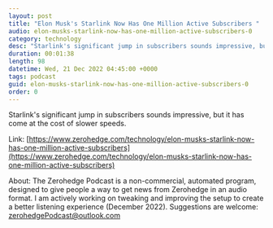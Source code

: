 ```yaml
---
layout: post
title: "Elon Musk's Starlink Now Has One Million Active Subscribers "
audio: elon-musks-starlink-now-has-one-million-active-subscribers-0
category: technology
desc: "Starlink's significant jump in subscribers sounds impressive, but it has come at the cost of slower speeds."
duration: 00:01:38
length: 98
datetime: Wed, 21 Dec 2022 04:45:00 +0000
tags: podcast
guid: elon-musks-starlink-now-has-one-million-active-subscribers-0
order: 0
---
```

Starlink's significant jump in subscribers sounds impressive, but it has come at the cost of slower speeds.

Link: [https://www.zerohedge.com/technology/elon-musks-starlink-now-has-one-million-active-subscribers](https://www.zerohedge.com/technology/elon-musks-starlink-now-has-one-million-active-subscribers)

About: The Zerohedge Podcast is a non-commercial, automated program, designed to give people a way to get news from Zerohedge in an audio format.  I am actively working on tweaking and improving the setup to create a better listening experience (December 2022).  Suggestions are welcome: [zerohedgePodcast@outlook.com](mailto:zerohedgePodcast@outlook.com)